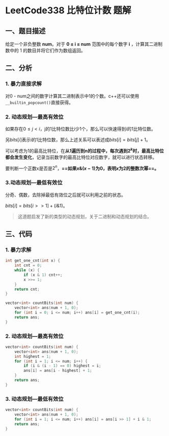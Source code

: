 # LeetCode338 比特位计数 题解

## 一、题目描述

给定一个非负整数 **num**。对于 **0 ≤ i ≤ num** 范围中的每个数字 **i** ，计算其二进制数中的 1 的数目并将它们作为数组返回。



## 二、分析

### 1. 暴力直接求解

对0 - num之间的数字计算其二进制表示中1的个数。c++还可以使用`__builtin_popcount()`直接获得。



### 2. 动态规划—最高有效位

如果存在$0\le j <i$，j的1比特位数比i少1个，那么可以快速得到i的1比特位数。

另$bits[i]$表示i的1比特位数，那么上述关系可以表述成$bits[i]=bits[j]+1$。

可以考虑为1的最高比特位，在**从1遍历到n的过程中，每次遇到$2^k$时，最高比特位都会发生变化**，记录当前数字的最高比特位对应数字，就可以进行状态转移。

要判断一个正数x是否是$2^n$，**==如果$x\&(x-1)$为0，表明$x$为2的整数次幂==。**



### 3.动态规划—最低有效位

分奇、偶数，去除掉最低有效位之后就可以利用之前的状态。

$bits[i]=bits[i >> 1] + (i \& 1)$。

> 这道题启发了新的类型的动态规划，关于二进制和动态规划的结合。



## 三、代码

### 1. 暴力求解

```c++
int get_one_cnt(int x) {
    int cnt = 0;
    while (x) {
        if (x & 1) cnt++;
        x >>= 1;
    }
    return cnt;
}

vector<int> countBits(int num) {
    vector<int> ans(num + 1, 0);
    for (int i = 0; i <= num; i++) ans[i] = get_one_cnt(i);
    return ans;
}
```



### 2. 动态规划—最高有效位

```c++
vector<int> countBits(int num) {
    vector<int> ans(num + 1, 0);
    int highest = 1;
    for (int i = 1; i <= num; i++) {
        if (i & (i - 1) == 0) highest = i;
        ans[i] = ans[i - highest] + 1;
    }
    return ans;
}
```



### 3. 动态规划—最低有效位

```c++
vector<int> countBits(int num) {
    vector<int> ans(num + 1, 0);
    for (int i = 1; i <= num; i++) ans[i] = ans[i >> 1] + i & 1;
    return ans;
}
```

